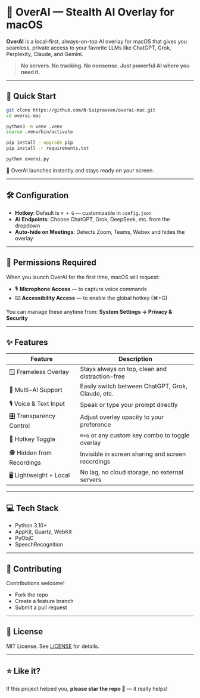 # 🧠 OverAI — Stealth AI Overlay for macOS

**OverAI** is a local-first, always-on-top AI overlay for macOS that gives you seamless, private access to your favorite LLMs like ChatGPT, Grok, Perplexity, Claude, and Gemini.

> **No servers. No tracking. No nonsense. Just powerful AI where you need it.**

---

## 🚀 Quick Start

```bash
git clone https://github.com/N-Saipraveen/overai-mac.git
cd overai-mac

python3 -m venv .venv
source .venv/bin/activate

pip install --upgrade pip
pip install -r requirements.txt

python overai.py
```

📅 OverAI launches instantly and stays ready on your screen.

---

## 🛠 Configuration

- **Hotkey**: Default is `⌘ + G` — customizable in `config.json`
- **AI Endpoints**: Choose ChatGPT, Grok, DeepSeek, etc. from the dropdown
- **Auto-hide on Meetings**: Detects Zoom, Teams, Webex and hides the overlay

---

## 🔐 Permissions Required

When you launch OverAI for the first time, macOS will request:

- 🎙️ **Microphone Access** — to capture voice commands
- ⌨️ **Accessibility Access** — to enable the global hotkey (⌘+G)

You can manage these anytime from: **System Settings → Privacy & Security**

---

## ✨ Features

| Feature                    | Description                                       |
| -------------------------- | ------------------------------------------------- |
| 🪟 Frameless Overlay       | Stays always on top, clean and distraction-free   |
| 🧠 Multi-AI Support        | Easily switch between ChatGPT, Grok, Claude, etc. |
| 🎙️ Voice & Text Input     | Speak or type your prompt directly                |
| 🎛️ Transparency Control   | Adjust overlay opacity to your preference         |
| 🎹 Hotkey Toggle           | `⌘+G` or any custom key combo to toggle overlay   |
| 🕵️ Hidden from Recordings | Invisible in screen sharing and screen recordings |
| 🖥️ Lightweight + Local    | No lag, no cloud storage, no external servers     |

---

## 💻 Tech Stack

- Python 3.10+
- AppKit, Quartz, WebKit
- PyObjC
- SpeechRecognition

---

## 🤝 Contributing

Contributions welcome!

- Fork the repo
- Create a feature branch
- Submit a pull request

---

## 📜 License

MIT License. See [LICENSE](LICENSE) for details.

---

## ⭐ Like it?

If this project helped you, **please star the repo 🌟** — it really helps!

